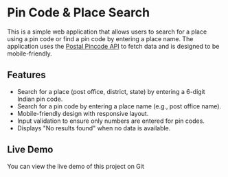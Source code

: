 # Pin Code & Place Search

This is a simple web application that allows users to search for a place using a pin code or find a pin code by entering a place name. The application uses the [Postal Pincode API](https://api.postalpincode.in/) to fetch data and is designed to be mobile-friendly.

## Features
- Search for a place (post office, district, state) by entering a 6-digit Indian pin code.
- Search for a pin code by entering a place name (e.g., post office name).
- Mobile-friendly design with responsive layout.
- Input validation to ensure only numbers are entered for pin codes.
- Displays "No results found" when no data is available.

## Live Demo
You can view the live demo of this project on Git
